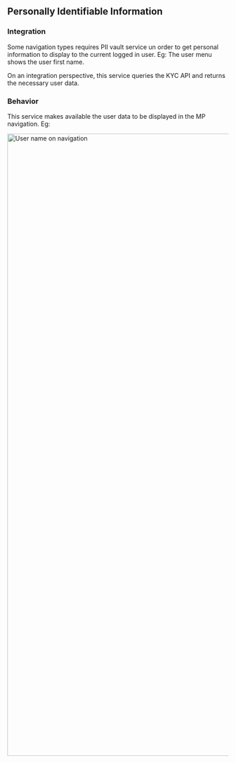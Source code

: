 ## Personally Identifiable Information
### Integration
Some navigation types requires PII vault service un order to get personal information to display to the current logged in user. Eg: The user menu shows the user first name.

On an integration perspective, this service queries the KYC API and returns the necessary user data.

### Behavior
This service makes available the user data to be displayed in the MP navigation. Eg:

<img width="1417" alt="User name on navigation" src="https://user-images.githubusercontent.com/4377470/76345409-16086000-62e2-11ea-8234-be19d9e8eeb1.png">